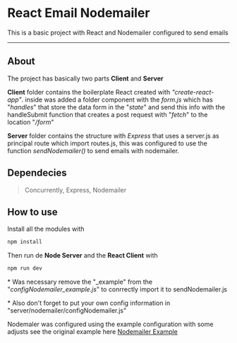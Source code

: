 # React Email Nodemailer

This is a basic project with React and Nodemailer configured to send emails

---

## About

The project has basically two parts **Client** and **Server**

__Client__ folder contains the boilerplate React created with _"create-react-app"_. inside was added a folder component with the _form.js_ which has "_handles_" that store the data form in the "_state_" and send this info with the handleSubmit function that creates a post request with "_fetch_" to the location "_/form_"

__Server__ folder contains the structure with _Express_ that uses a server.js as principal route which import routes.js, this was configured to use the function _sendNodemailer()_ to send emails with nodemailer.

## Dependecies

> Concurrently, Express, Nodemailer

## How to use

Install all the modules with

```bash
npm install
```

Then run de **Node Server** and the **React Client** with

```bash
npm run dev
```

\* Was necessary remove the "\_example" from the "_configNodemailer_example.js_" to conrrectly import it to sendNodemailer.js

\* Also don't forget to put your own config information in "server/nodemailer/configNodemailer.js"

Nodemaler was configured using the example configuration with some adjusts see the original example here [Nodemailer Example](https://nodemailer.com/about/)
